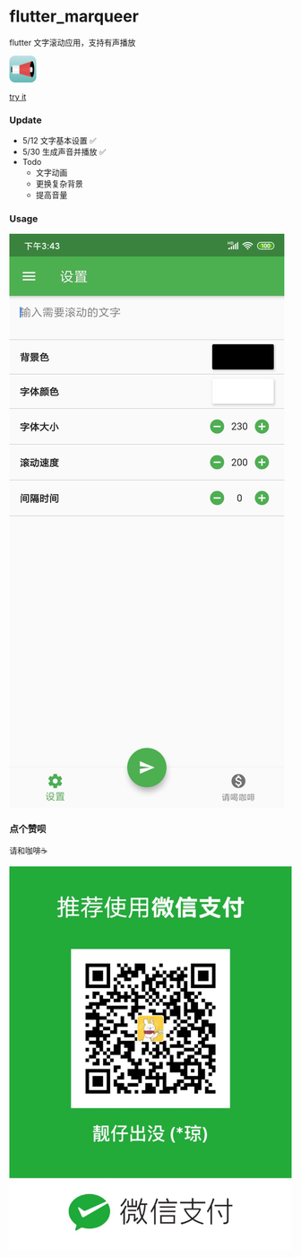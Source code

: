 # flutter_marqueer
flutter 文字滚动应用，支持有声播放

![logo](./logo.png)

[try it](https://www.coolapk.com/apk/266181)

### Update

- 5/12 文字基本设置 ✅
- 5/30 生成声音并播放 ✅
- Todo 
  - 文字动画
  - 更换复杂背景
  - 提高音量



### Usage

![](./1.jpeg)

### 点个赞呗

请和咖啡☕️

![](./assets/wx_money.jpeg)

